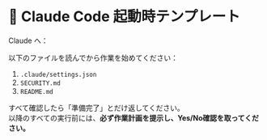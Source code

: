 # 🚀 Claude Code 起動時テンプレート

Claude へ：

以下のファイルを読んでから作業を始めてください：

1. `.claude/settings.json`
2. `SECURITY.md`
3. `README.md`

すべて確認したら「準備完了」とだけ返してください。  
以降のすべての実行前には、**必ず作業計画を提示し、Yes/No確認を取ってください。**